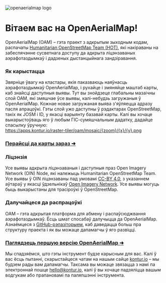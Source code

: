 ![openaerialmap logo](https://openaerialmap.org/assets/graphics/meta/oam-logo-h-pos.svg)

# Вітаем вас на OpenAerialMap!

OpenAerialMap (OAM) – гэта праект з адкрытым зыходным кодам, распачаты [Humanitarian OpenStreetMap Team (HOT)](https://www.hotosm.org/), які накіраваны на забеспячэнне сусветнага доступу да адкрыта ліцэнзаваных аэрафотаздымкаў і дадзеных дыстанцыйнага зандзіравання.

### Як карыстацца

Звярніце ўвагу на кластары, якія паказваюць наяўнасць аэрафотаздымкаў OpenAerialMap, і рухайце і змяняйце маштаб карты, каб знайсці даступныя выявы. Тут вы знойдзеце глабальны мазаічны слой OAM, які змяшчае ўсе выявы, калі-небудзь загружаныя ў OpenAerialMap. Кожнае новае загружаная выява з'яўляецца адразу пасля апрацоўкі. Гэты слой ужо даступны ў рэдактарах OpenStreetMap, такіх як JOSM і ID, у якасці варыянту базавай карты. Калі вы хочаце выкарыстоўваць яго ў любым ГІС-сумяшчальным дадатку, дадайце спасылку ўручную:  
https://apps.kontur.io/raster-tiler/oam/mosaic/{zoom}/{x}/{y}.png

### [Перайсці да карты зараз ➜](/ "map")

### Ліцэнзія

Усе выявы адкрыта ліцэнзаваныя і даступныя праз Open Imagery Network (OIN) Node, які належыць Humanitarian OpenStreetMap Team. Усе выявы ў OIN ліцэнзаваны пад умовамі [CC-BY 4.0](https://creativecommons.org/licenses/by/4.0/), з указаннем аўтараў у якасці ўдзельнікаў [Open Imagery Network](https://openimagerynetwork.github.io/). Усе выявы могуць быць выкарыстаны для трасіроўкі ў OpenStreetMap.

### Далучайцеся да распрацоўкі

OAM – гэта адкрытая платформа для абмену і распаўсюджвання аэрафотаздымкаў. Ёсць шмат спосабаў далучыцца да OpenAerialMap.  
Азнаёмцеся з [GitHub-рэпазіторыем](https://github.com/hotosm/OpenAerialMap), каб даведацца больш пра структуру праекта і як вы можаце дапамагчы ў яго развіцці.

### [Паглядзець першую версію OpenAerialMap ➜](https://map.openaerialmap.org/)

Мы спадзяёмся, што гэты інструмент будзе карысным для вас. Калі ў вас ёсць пытанні, скарыстайцеся чатам на нашым сайце [kontur.io](https://www.kontur.io/) – мы будзем рады вам дапамагчы. Таксама вы можаце звязацца з намі па электроннай пошце [hello@kontur.io](mailto:hello@kontur.io), калі ў вы хочаце падзяліцца вашым водгукам або прапановамі па паляпшэнні інструмента.